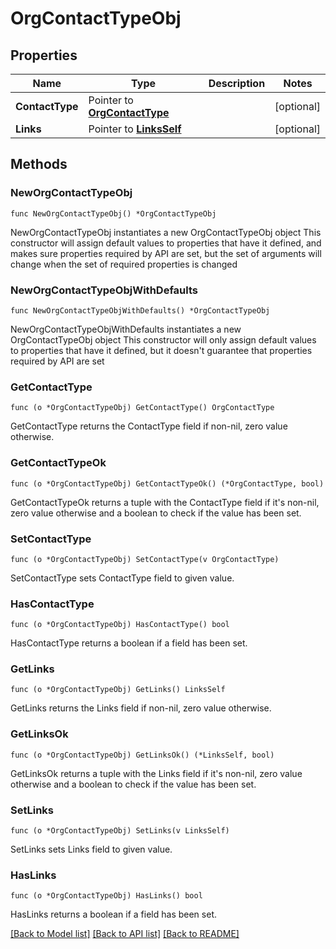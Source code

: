 # OrgContactTypeObj

## Properties

Name | Type | Description | Notes
------------ | ------------- | ------------- | -------------
**ContactType** | Pointer to [**OrgContactType**](OrgContactType.md) |  | [optional] 
**Links** | Pointer to [**LinksSelf**](LinksSelf.md) |  | [optional] 

## Methods

### NewOrgContactTypeObj

`func NewOrgContactTypeObj() *OrgContactTypeObj`

NewOrgContactTypeObj instantiates a new OrgContactTypeObj object
This constructor will assign default values to properties that have it defined,
and makes sure properties required by API are set, but the set of arguments
will change when the set of required properties is changed

### NewOrgContactTypeObjWithDefaults

`func NewOrgContactTypeObjWithDefaults() *OrgContactTypeObj`

NewOrgContactTypeObjWithDefaults instantiates a new OrgContactTypeObj object
This constructor will only assign default values to properties that have it defined,
but it doesn't guarantee that properties required by API are set

### GetContactType

`func (o *OrgContactTypeObj) GetContactType() OrgContactType`

GetContactType returns the ContactType field if non-nil, zero value otherwise.

### GetContactTypeOk

`func (o *OrgContactTypeObj) GetContactTypeOk() (*OrgContactType, bool)`

GetContactTypeOk returns a tuple with the ContactType field if it's non-nil, zero value otherwise
and a boolean to check if the value has been set.

### SetContactType

`func (o *OrgContactTypeObj) SetContactType(v OrgContactType)`

SetContactType sets ContactType field to given value.

### HasContactType

`func (o *OrgContactTypeObj) HasContactType() bool`

HasContactType returns a boolean if a field has been set.

### GetLinks

`func (o *OrgContactTypeObj) GetLinks() LinksSelf`

GetLinks returns the Links field if non-nil, zero value otherwise.

### GetLinksOk

`func (o *OrgContactTypeObj) GetLinksOk() (*LinksSelf, bool)`

GetLinksOk returns a tuple with the Links field if it's non-nil, zero value otherwise
and a boolean to check if the value has been set.

### SetLinks

`func (o *OrgContactTypeObj) SetLinks(v LinksSelf)`

SetLinks sets Links field to given value.

### HasLinks

`func (o *OrgContactTypeObj) HasLinks() bool`

HasLinks returns a boolean if a field has been set.


[[Back to Model list]](../README.md#documentation-for-models) [[Back to API list]](../README.md#documentation-for-api-endpoints) [[Back to README]](../README.md)


